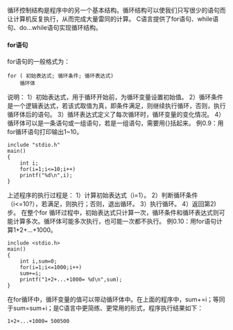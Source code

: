 循环控制结构是程序中的另一个基本结构。循环结构可以使我们只写很少的语句而让计算机反复执行，从而完成大量雷同的计算。
C语言提供了for语句、while语句、do…while语句实现循环结构。
#### for语句
for语句的一般格式为：
```  
for ( 初始表达式; 循环条件; 循环表达式)
	循环体
```
说明：
1）初始表达式，用于循环开始前，为循环变量设置初始值。
2）循环条件是一个逻辑表达式，若该式取值为真，即条件满足，则继续执行循环，否则，执行循环体后的语句。
3）循环表达式定义了每次循环时，循环变量的变化情况。
4）循环体可以是一条语句或一组语句，若是一组语句，需要用{}括起来。
例0.9：用for循环语句打印输出1~10。
```  
include "stdio.h"
main()
{
	int i;
	for(i=1;i<=10;i++)
	printf("%d\n",i);
}
```
上述程序的执行过程是：
1）计算初始表达式（i=1）。
2）判断循环条件（i<=10?），若满足，则执行；否则，退出循环。
3）执行循环。
4）返回第2)步。
在整个for 循环过程中，初始表达式只计算一次，循环条件和循环表达式则可能计算多次。循环体可能多次执行，也可能一次都不执行。
例0.10：用for语句计算1+2+…+1000。
```  
include <stdio.h>
main()
{
	int i,sum=0;
	for(i=1;i<=1000;i++)
	sum+=i;
	printf("1+2+...+1000= %d\n",sum);
}
```
在for循环中，循环变量的值可以带动循环体中。在上面的程序中，sum+=i；等同于sum=sum+i；是C语言中更简练、更常用的形式，程序执行结果如下：
```  
1+2+...+1000= 500500
```